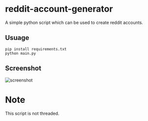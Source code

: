 # reddit-account-generator

A simple python script which can be used to create reddit accounts.

## Usuage
```
pip install requirements.txt
python main.py
```

## Screenshot

![screenshot](https://github.com/anuj66283/reddit-account-generator/blob/master/screenshot.PNG)

# Note
This script is not threaded.
